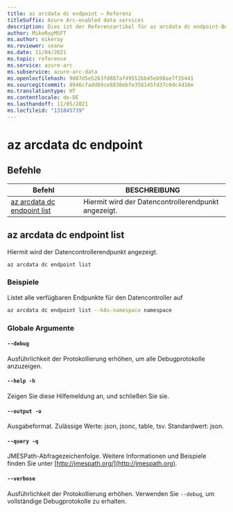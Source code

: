 ```yaml
---
title: az arcdata dc endpoint – Referenz
titleSuffix: Azure Arc-enabled data services
description: Dies ist der Referenzartikel für az arcdata dc endpoint-Befehle.
author: MikeRayMSFT
ms.author: mikeray
ms.reviewer: seanw
ms.date: 11/04/2021
ms.topic: reference
ms.service: azure-arc
ms.subservice: azure-arc-data
ms.openlocfilehash: 9d07d5e5263fd887af49552bb45eb98ae7f35441
ms.sourcegitcommit: 8946cfadd89ce8830ebfe358145fd37c0dc4d10e
ms.translationtype: HT
ms.contentlocale: de-DE
ms.lasthandoff: 11/05/2021
ms.locfileid: "131845739"
---
```

# <a name="az-arcdata-dc-endpoint"></a>az arcdata dc endpoint
## <a name="commands"></a>Befehle
| Befehl | BESCHREIBUNG|
| --- | --- |
[az arcdata dc endpoint list](#az-arcdata-dc-endpoint-list) | Hiermit wird der Datencontrollerendpunkt angezeigt.
## <a name="az-arcdata-dc-endpoint-list"></a>az arcdata dc endpoint list
Hiermit wird der Datencontrollerendpunkt angezeigt.
```bash
az arcdata dc endpoint list 
```
### <a name="examples"></a>Beispiele
Listet alle verfügbaren Endpunkte für den Datencontroller auf
```bash
az arcdata dc endpoint list --k8s-namespace namespace
```
### <a name="global-arguments"></a>Globale Argumente
#### `--debug`
Ausführlichkeit der Protokollierung erhöhen, um alle Debugprotokolle anzuzeigen.
#### `--help -h`
Zeigen Sie diese Hilfemeldung an, und schließen Sie sie.
#### `--output -o`
Ausgabeformat.  Zulässige Werte: json, jsonc, table, tsv.  Standardwert: json.
#### `--query -q`
JMESPath-Abfragezeichenfolge. Weitere Informationen und Beispiele finden Sie unter [http://jmespath.org/](http://jmespath.org).
#### `--verbose`
Ausführlichkeit der Protokollierung erhöhen. Verwenden Sie `--debug`, um vollständige Debugprotokolle zu erhalten.
